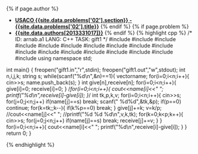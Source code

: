 <a name="2013331017.02"></a>

{% if page.author %}
- **[USACO {{site.data.problems['02'].section}} - {{site.data.problems['02'].title}}]({{site.baseurl}}/problem/02)**
{% endif %}
{% if page.problem %}
- **[{{site.data.authors[2013331017]}}]({{site.baseurl}}/author/2013331017)**
{% endif %}
{% highlight cpp %}
/*
ID: arnab.a1
LANG: C++
TASK: gift1
*/
#include<cstdio>
#include<sstream>
#include<cstdlib>
#include<cctype>
#include<cmath>
#include<algorithm>
#include<set>
#include<queue>
#include<stack>
#include<list>
#include<iostream>
#include<fstream>
#include<numeric>
#include<string>
#include<vector>
#include<cstring>
#include<map>
#include<iterator>
using namespace std;

int main()
{
    freopen("gift1.in","r",stdin);
    freopen("gift1.out","w",stdout);
    int n,i,j,k;
    string s;
    while(scanf("%d\n",&n)==1){
        vector<string>name;
        for(i=0;i<n;i++){
            cin>>s;
            name.push_back(s);
        }
        int give[n],receive[n];
        for(i=0;i<n;i++){
            give[i]=0;
            receive[i]=0;
        }
        /*for(i=0;i<n;i++){
            cout<<name[i]<<" ";
            printf("%d\n",receive[i]-give[i]);
        }*/
        int tk,p,k,v;
        for(i=0;i<n;i++){
            cin>>s;
            for(j=0;j<n;j++) if(name[j]==s) break;
            scanf(" %d%d",&tk,&p);
            if(p==0) continue;
            for(k=tk;;k--){
                if(k%p==0) break;
            }
            give[j]+=k;
            v=k/p;
            //cout<<name[j]<<" ";
            //printf("%d %d %d\n",v,k,tk);
            for(k=0;k<p;k++){
                cin>>s;
                for(j=0;j<n;j++) if(name[j]==s) break;
                receive[j]+=v;
            }
        }
        for(i=0;i<n;i++){
            cout<<name[i]<<" ";
            printf("%d\n",receive[i]-give[i]);
        }
    }
	return 0;
}


{% endhighlight %}